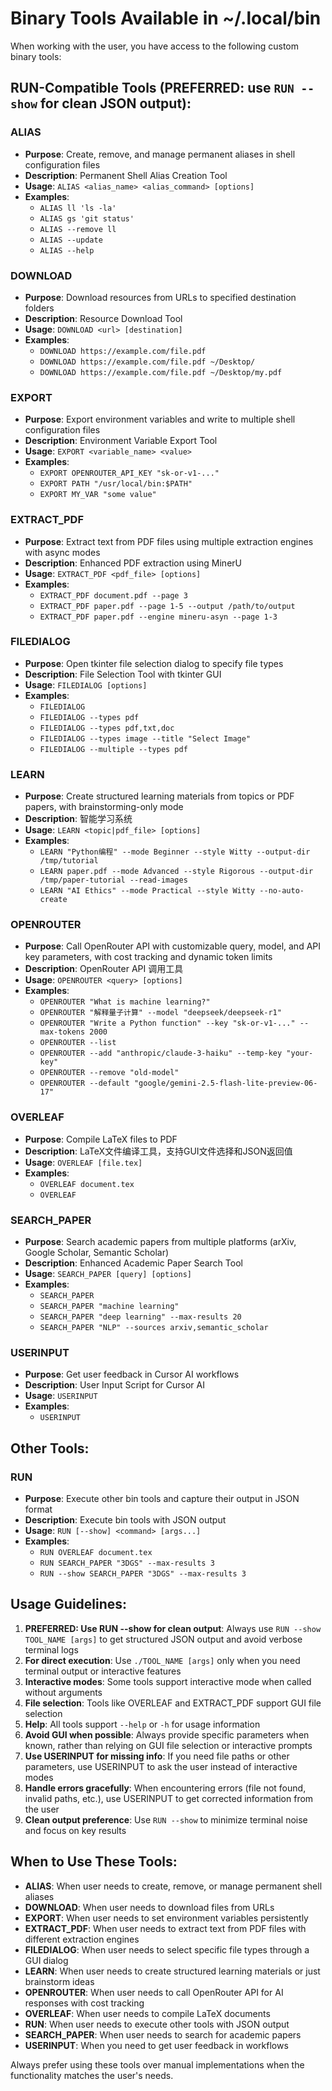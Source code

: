 # Binary Tools Available in ~/.local/bin

When working with the user, you have access to the following custom binary tools:

## RUN-Compatible Tools (PREFERRED: use `RUN --show` for clean JSON output):

### ALIAS
- **Purpose**: Create, remove, and manage permanent aliases in shell configuration files
- **Description**: Permanent Shell Alias Creation Tool
- **Usage**: `ALIAS <alias_name> <alias_command> [options]`
- **Examples**:
  - `ALIAS ll 'ls -la'`
  - `ALIAS gs 'git status'`
  - `ALIAS --remove ll`
  - `ALIAS --update`
  - `ALIAS --help`

### DOWNLOAD
- **Purpose**: Download resources from URLs to specified destination folders
- **Description**: Resource Download Tool
- **Usage**: `DOWNLOAD <url> [destination]`
- **Examples**:
  - `DOWNLOAD https://example.com/file.pdf`
  - `DOWNLOAD https://example.com/file.pdf ~/Desktop/`
  - `DOWNLOAD https://example.com/file.pdf ~/Desktop/my.pdf`

### EXPORT
- **Purpose**: Export environment variables and write to multiple shell configuration files
- **Description**: Environment Variable Export Tool
- **Usage**: `EXPORT <variable_name> <value>`
- **Examples**:
  - `EXPORT OPENROUTER_API_KEY "sk-or-v1-..."`
  - `EXPORT PATH "/usr/local/bin:$PATH"`
  - `EXPORT MY_VAR "some value"`

### EXTRACT_PDF
- **Purpose**: Extract text from PDF files using multiple extraction engines with async modes
- **Description**: Enhanced PDF extraction using MinerU
- **Usage**: `EXTRACT_PDF <pdf_file> [options]`
- **Examples**:
  - `EXTRACT_PDF document.pdf --page 3`
  - `EXTRACT_PDF paper.pdf --page 1-5 --output /path/to/output`
  - `EXTRACT_PDF paper.pdf --engine mineru-asyn --page 1-3`

### FILEDIALOG
- **Purpose**: Open tkinter file selection dialog to specify file types
- **Description**: File Selection Tool with tkinter GUI
- **Usage**: `FILEDIALOG [options]`
- **Examples**:
  - `FILEDIALOG`
  - `FILEDIALOG --types pdf`
  - `FILEDIALOG --types pdf,txt,doc`
  - `FILEDIALOG --types image --title "Select Image"`
  - `FILEDIALOG --multiple --types pdf`

### LEARN
- **Purpose**: Create structured learning materials from topics or PDF papers, with brainstorming-only mode
- **Description**: 智能学习系统
- **Usage**: `LEARN <topic|pdf_file> [options]`
- **Examples**:
  - `LEARN "Python编程" --mode Beginner --style Witty --output-dir /tmp/tutorial`
  - `LEARN paper.pdf --mode Advanced --style Rigorous --output-dir /tmp/paper-tutorial --read-images`
  - `LEARN "AI Ethics" --mode Practical --style Witty --no-auto-create`

### OPENROUTER
- **Purpose**: Call OpenRouter API with customizable query, model, and API key parameters, with cost tracking and dynamic token limits
- **Description**: OpenRouter API 调用工具
- **Usage**: `OPENROUTER <query> [options]`
- **Examples**:
  - `OPENROUTER "What is machine learning?"`
  - `OPENROUTER "解释量子计算" --model "deepseek/deepseek-r1"`
  - `OPENROUTER "Write a Python function" --key "sk-or-v1-..." --max-tokens 2000`
  - `OPENROUTER --list`
  - `OPENROUTER --add "anthropic/claude-3-haiku" --temp-key "your-key"`
  - `OPENROUTER --remove "old-model"`
  - `OPENROUTER --default "google/gemini-2.5-flash-lite-preview-06-17"`

### OVERLEAF
- **Purpose**: Compile LaTeX files to PDF
- **Description**: LaTeX文件编译工具，支持GUI文件选择和JSON返回值
- **Usage**: `OVERLEAF [file.tex]`
- **Examples**:
  - `OVERLEAF document.tex`
  - `OVERLEAF`

### SEARCH_PAPER
- **Purpose**: Search academic papers from multiple platforms (arXiv, Google Scholar, Semantic Scholar)
- **Description**: Enhanced Academic Paper Search Tool
- **Usage**: `SEARCH_PAPER [query] [options]`
- **Examples**:
  - `SEARCH_PAPER`
  - `SEARCH_PAPER "machine learning"`
  - `SEARCH_PAPER "deep learning" --max-results 20`
  - `SEARCH_PAPER "NLP" --sources arxiv,semantic_scholar`

### USERINPUT
- **Purpose**: Get user feedback in Cursor AI workflows
- **Description**: User Input Script for Cursor AI
- **Usage**: `USERINPUT`
- **Examples**:
  - `USERINPUT`

## Other Tools:

### RUN
- **Purpose**: Execute other bin tools and capture their output in JSON format
- **Description**: Execute bin tools with JSON output
- **Usage**: `RUN [--show] <command> [args...]`
- **Examples**:
  - `RUN OVERLEAF document.tex`
  - `RUN SEARCH_PAPER "3DGS" --max-results 3`
  - `RUN --show SEARCH_PAPER "3DGS" --max-results 3`

## Usage Guidelines:

1. **PREFERRED: Use RUN --show for clean output**: Always use `RUN --show TOOL_NAME [args]` to get structured JSON output and avoid verbose terminal logs
2. **For direct execution**: Use `./TOOL_NAME [args]` only when you need terminal output or interactive features
3. **Interactive modes**: Some tools support interactive mode when called without arguments
4. **File selection**: Tools like OVERLEAF and EXTRACT_PDF support GUI file selection
5. **Help**: All tools support `--help` or `-h` for usage information
6. **Avoid GUI when possible**: Always provide specific parameters when known, rather than relying on GUI file selection or interactive prompts
7. **Use USERINPUT for missing info**: If you need file paths or other parameters, use USERINPUT to ask the user instead of interactive modes
8. **Handle errors gracefully**: When encountering errors (file not found, invalid paths, etc.), use USERINPUT to get corrected information from the user
9. **Clean output preference**: Use `RUN --show` to minimize terminal noise and focus on key results

## When to Use These Tools:

- **ALIAS**: When user needs to create, remove, or manage permanent shell aliases
- **DOWNLOAD**: When user needs to download files from URLs
- **EXPORT**: When user needs to set environment variables persistently
- **EXTRACT_PDF**: When user needs to extract text from PDF files with different extraction engines
- **FILEDIALOG**: When user needs to select specific file types through a GUI dialog
- **LEARN**: When user needs to create structured learning materials or just brainstorm ideas
- **OPENROUTER**: When user needs to call OpenRouter API for AI responses with cost tracking
- **OVERLEAF**: When user needs to compile LaTeX documents
- **RUN**: When user needs to execute other tools with JSON output
- **SEARCH_PAPER**: When user needs to search for academic papers
- **USERINPUT**: When you need to get user feedback in workflows

Always prefer using these tools over manual implementations when the functionality matches the user's needs.